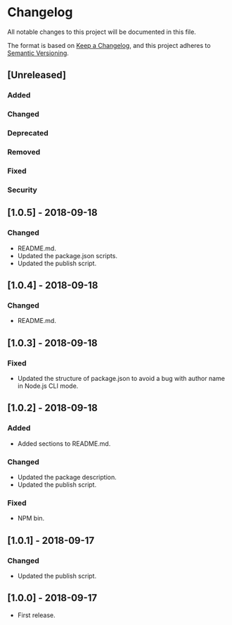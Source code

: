 # Changelog

All notable changes to this project will be documented in this file.

The format is based on [Keep a Changelog](https://keepachangelog.com/en/1.0.0/),
and this project adheres to [Semantic Versioning](https://semver.org/spec/v2.0.0.html).

## [Unreleased]
### Added
### Changed
### Deprecated
### Removed
### Fixed
### Security

## [1.0.5] - 2018-09-18
### Changed
- README.md.
- Updated the package.json scripts.
- Updated the publish script.

## [1.0.4] - 2018-09-18
### Changed
- README.md.

## [1.0.3] - 2018-09-18
### Fixed
- Updated the structure of package.json to avoid a bug with author name in Node.js CLI mode.

## [1.0.2] - 2018-09-18
### Added
- Added sections to README.md.

### Changed
- Updated the package description.
- Updated the publish script.

### Fixed
- NPM bin.

## [1.0.1] - 2018-09-17
### Changed
- Updated the publish script.

## [1.0.0] - 2018-09-17
- First release.
